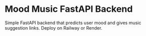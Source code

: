 # Mood Music FastAPI Backend

Simple FastAPI backend that predicts user mood and gives music suggestion links.
Deploy on Railway or Render.
